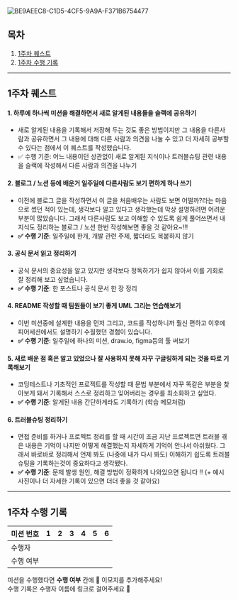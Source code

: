 ![BE9AEEC8-C1D5-4CF5-9A9A-F371B6754477](https://github.com/user-attachments/assets/0e640b08-898b-48fa-af47-c9726cbb5f86)

## 목차

1. [1주차 퀘스트](#1주차-퀘스트)
2. [1주차 수행 기록](#1주차-수행-기록)

---

## 1주차 퀘스트

#### 1. 하루에 하나씩 미션을 해결하면서 새로 알게된 내용들을 슬랙에 공유하기

- 새로 알게된 내용을 기록해서 저장해 두는 것도 좋은 방법이지만 그 내용을 다른사람과 공유하면서 그 내용에 대해 다른 사람과 의견을 나눌 수 있고 더 자세히 공부할 수 있다는 점에서 이 퀘스트를 작성했습니다.
- ✅ 수행 기준: 어느 내용이던 상관없이 새로 알게된 지식이나 트러블슈팅 관련 내용을 슬랙에 작성해서 다른 사람과 의견을 나누기

#### 2. 블로그 / 노션 등에 배운거 일주일에 다른사람도 보기 편하게 하나 쓰기

- 이전에 블로그 글을 작성하면서 이 글을 처음배우는 사람도 보면 어떨까?라는 마음으로 썼던 적이 있는데, 생각보다 알고 있다고 생각했는데 막상 설명하려면 어려운 부분이 많았습니다. 그래서 다른사람도 보고 이해할 수 있도록 쉽게 풀어쓰면서 내 지식도 정리하는 블로그 / 노션 한번 작성해보면 좋을 것 같아요~!!!
- **✅ 수행 기준**: 일주일에 한개, 개발 관련 주제, 짧더라도 복붙하지 않기

#### 3. 공식 문서 읽고 정리하기

- 공식 문서의 중요성을 알고 있지만 생각보다 정독하기가 쉽지 않아서 이를 기회로 잘 정리해 보고 싶었습니다.
- **✅ 수행 기준**: 한 포스트나 공식 문서 한 장 정리

#### 4. README 작성할 때 팀원들이 보기 좋게 UML 그리는 연습해보기

- 이번 미션중에 설계한 내용을 먼저 그리고, 코드를 작성하니까 훨신 편하고 이후에 피어세션에서도 설명하기 수월했던 경험이 있습니다.
- **✅ 수행 기준**: 일주일에 하나의 미션, draw.io, figma등의 툴 써보기

#### 5. 새로 배운 점 혹은 알고 있었으나 잘 사용하지 못해 자꾸 구글링하게 되는 것을 따로 기록해보기

- 코딩테스트나 기초적인 프로젝트를 작성할 때 문법 부분에서 자꾸 똑같은 부분을 찾아보게 돼서 기록해서 스스로 정리하고 잊어버리는 경우를 최소화하고 싶었다.
- **✅ 수행 기준**: 알게된 내용 간단하게라도 기록하기 (학습 메모처럼)

#### 6. 트러블슈팅 정리하기

- 면접 준비를 하거나 프로젝트 정리를 할 때 시간이 조금 지난 프로젝트면 트러블 겪은 내용은 기억이 나지만 어떻게 해결했는지 자세하게 기억이 안나서 아쉬웠다.
  그래서 바로바로 정리해서 언제 봐도 (나중에 내가 다시 봐도) 이해하기 쉽도록 트러블슈팅을 기록하는것이 중요하다고 생각됐다.
- **✅ 수행 기준**: 문제 발생 원인, 해결 방법이 정확하게 나와있으면 됩니다 !! (+ 예시 사진이나 더 자세한 기록이 있으면 더더 좋을 것 같아요)

---

## 1주차 수행 기록

| 미션 번호 | 1   | 2   | 3   | 4   | 5   | 6   |
| --------- | --- | --- | --- | --- | --- | --- |
| 수행자    |     |     |     |     |     |     |
| 수행 여부 |     |     |     |     |     |     |

미션을 수행했다면 **수행 여부** 칸에 🌱 이모지를 추가해주세요!  
수행 기록은 수행자 이름에 링크로 걸어주세요 🔗
